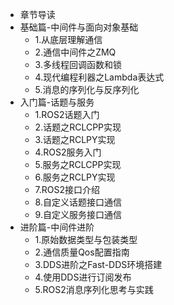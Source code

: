 - 章节导读
- 基础篇-中间件与面向对象基础
  - 1.从底层理解通信
  - 2.通信中间件之ZMQ
  - 3.多线程回调函数和锁
  - 4.现代编程利器之Lambda表达式
  - 5.消息的序列化与反序列化
- 入门篇-话题与服务
  - 1.ROS2话题入门
  - 2.话题之RCLCPP实现
  - 3.话题之RCLPY实现
  - 4.ROS2服务入门
  - 5.服务之RCLCPP实现
  - 6.服务之RCLPY实现
  - 7.ROS2接口介绍
  - 8.自定义话题接口通信
  - 9.自定义服务接口通信
- 进阶篇-中间件进阶
  - 1.原始数据类型与包装类型
  - 2.通信质量Qos配置指南
  - 3.DDS进阶之Fast-DDS环境搭建
  - 4.使用DDS进行订阅发布
  - 5.ROS2消息序列化思考与实践 